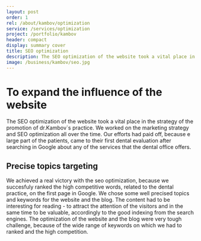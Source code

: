 ```yaml
---
layout: post
order: 1
rel: /about/kambov/optimization
service: /services/optimization
project: /portfolio/kambov
header: compact
display: summary cover
title: SEO optimization
description: The SEO optimization of the website took a vital place in the strategy of the promotion of dr.Kambov`s practice.
image: /business/kambov/seo.jpg
---
```

# To expand the influence of the website
The SEO optimization of the website took a vital place in the strategy of the promotion of dr.Kambov`s practice. We worked on the marketing strategy and SEO optimization all over the time. Our efforts had paid off, because e large part of the patients, came to their first dental evaluation after searching in Google about any of the services that the dental office offers.

## Precise topics targeting
We achieved a real victory with the seo optimization, because we succesfuly ranked the high competitive words, related to the dental practice, on the first page in Google.  We chose some well precised topics and keywords for the website and the blog. The content had to be interesting for reading - to attract the attention of the visitors and in the same time to be valuable,  accordingly to the good indexing from the search engines. The optimization of the website and the blog were very tough challenge, because of the wide range of keywords on which we had to ranked and the high competition.